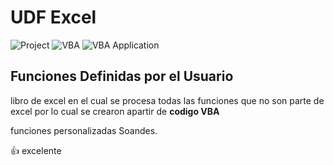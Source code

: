 
# UDF Excel

![Project](https://img.shields.io/badge/Project-SOANDES-rgb(255,255,255)?labelColor=rgba(9,95,154,255)&style=for-the-badge&logo=simple-icons&logoColor=rgba(9,120,154,255)) ![VBA](https://img.shields.io/badge/VBA-FUNCIONES%20DEFINIDAS%20POR%20USUARIO-rgb(25,63,102)?labelColor=rgb(37,150,190)&style=for-the-badge&logo=OpenProject&logoColor=rgba(9,120,154,255)) ![VBA Application](https://img.shields.io/badge/VBA%20Application-EXCEL-rgb(25,63,102)?labelColor=rgb(0,0,0)&style=for-the-badge&logo=World-Health-Organization&logoColor=rgba(9,120,154,255))

## Funciones Definidas por el Usuario

libro de excel en el cual se procesa todas las funciones que no son parte de excel por lo cual se crearon apartir de **codigo VBA**

funciones personalizadas Soandes.

:+1: excelente
